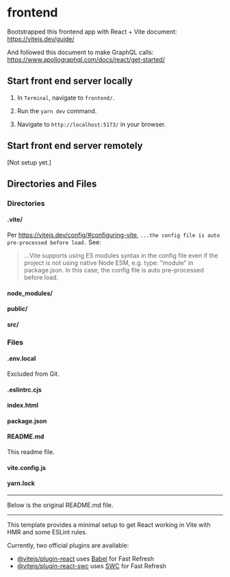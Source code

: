 # frontend

Bootstrapped this frontend app with React + Vite document: https://vitejs.dev/guide/

And followed this document to make GraphQL calls: https://www.apollographql.com/docs/react/get-started/

## Start front end server locally

1. In `Terminal`, navigate to `frontend/`.

2. Run the `yarn dev` command.

3. Navigate to `http://localhost:5173/` in your browser.

## Start front end server remotely

[Not setup yet.]

## Directories and Files

### Directories

#### .vite/

Per https://vitejs.dev/config/#configuring-vite, `...the config file is auto pre-processed before load.` See:

> ...Vite supports using ES modules syntax in the config file even if the project is not using native Node ESM, e.g. type: "module" in package.json. In this case, the config file is auto pre-processed before load.

#### node_modules/

#### public/

#### src/

### Files

#### .env.local

Excluded from Git.

#### .eslintrc.cjs

#### index.html

#### package.json

#### README.md

This readme file.

#### vite.config.js

#### yarn.lock

---

Below is the original README.md file.

---

This template provides a minimal setup to get React working in Vite with HMR and some ESLint rules.

Currently, two official plugins are available:

- [@vitejs/plugin-react](https://github.com/vitejs/vite-plugin-react/blob/main/packages/plugin-react/README.md) uses [Babel](https://babeljs.io/) for Fast Refresh
- [@vitejs/plugin-react-swc](https://github.com/vitejs/vite-plugin-react-swc) uses [SWC](https://swc.rs/) for Fast Refresh
